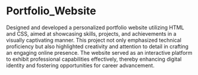 # Portfolio_Website

Designed and developed a personalized portfolio website utilizing HTML and CSS, aimed at showcasing skills, projects, and achievements in a visually captivating manner. This project not only emphasized technical proficiency but also highlighted creativity and attention to detail in crafting an engaging online presence. The website served as an interactive platform to exhibit professional capabilities effectively, thereby enhancing digital identity and fostering opportunities for career advancement.
